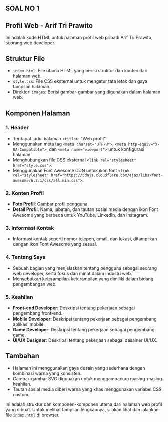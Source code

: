 ## SOAL NO 1
## Profil Web - Arif Tri Prawito

Ini adalah kode HTML untuk halaman profil web pribadi Arif Tri Prawito, seorang web developer.

## Struktur File

- `index.html`: File utama HTML yang berisi struktur dan konten dari halaman web.
- `style.css`: File CSS eksternal untuk mengatur tata letak dan gaya tampilan halaman.
- Direktori `images`: Berisi gambar-gambar yang digunakan dalam halaman web.

## Komponen Halaman

### 1. Header

- Terdapat judul halaman `<title>`: "Web profil".
- Menggunakan meta tag `<meta charset="UTF-8">`, `<meta http-equiv="X-UA-Compatible">`, dan `<meta name="viewport">` untuk konfigurasi halaman.
- Menghubungkan file CSS eksternal `<link rel="stylesheet" href="style.css">`.
- Menggunakan Font Awesome CDN untuk ikon font `<link rel="stylesheet" href="https://cdnjs.cloudflare.com/ajax/libs/font-awesome/6.2.1/css/all.min.css">`.

### 2. Konten Profil

- **Foto Profil**: Gambar profil pengguna.
- **Detail Profil**: Nama, jabatan, dan tautan sosial media dengan ikon Font Awesome yang berbeda untuk YouTube, LinkedIn, dan Instagram.

### 3. Informasi Kontak

- Informasi kontak seperti nomor telepon, email, dan lokasi, ditampilkan dengan ikon Font Awesome yang sesuai.

### 4. Tentang Saya

- Sebuah bagian yang menjelaskan tentang pengguna sebagai seorang web developer, serta fokus dan minat dalam industri web.
- Menyebutkan keterampilan-keterampilan yang dimiliki dalam bidang pengembangan web.

### 5. Keahlian

- **Front-end Developer**: Deskripsi tentang pekerjaan sebagai pengembang front-end.
- **Mobile Developer**: Deskripsi tentang pekerjaan sebagai pengembang aplikasi mobile.
- **Game Developer**: Deskripsi tentang pekerjaan sebagai pengembang game.
- **UI/UX Designer**: Deskripsi tentang pekerjaan sebagai desainer UI/UX.

## Tambahan

- Halaman ini menggunakan gaya desain yang sederhana dengan kombinasi warna yang konsisten.
- Gambar-gambar SVG digunakan untuk menggambarkan masing-masing keahlian.
- Tautan sosial media diberi warna yang khas menggunakan variabel CSS custom.

Ini adalah struktur dan komponen-komponen utama dari halaman web profil yang dibuat. Untuk melihat tampilan lengkapnya, silakan lihat dan jalankan file `index.html` di browser.